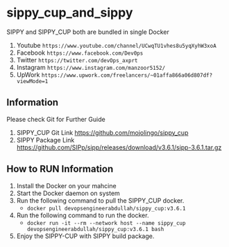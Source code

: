 # sippy_cup_and_sippy
SIPPY and SIPPY_CUP both are bundled in single Docker

1. Youtube `https://www.youtube.com/channel/UCwqTU1vhes8u5yqXyhW3xoA`
2. Facebook `https://www.facebook.com/Dev0ps`           
3. Twitter `https://twitter.com/devOps_axprt`
4. Instagram `https://www.instagram.com/manzoor5152/`
5. UpWork `https://www.upwork.com/freelancers/~01affa866a06d807df?viewMode=1`

## Information
Please check Git for Further Guide
1. SIPPY_CUP Git Link https://github.com/mojolingo/sippy_cup
2. SIPPY Package Link https://github.com/SIPp/sipp/releases/download/v3.6.1/sipp-3.6.1.tar.gz

## How to RUN Information
1. Install the Docker on your mahcine
2. Start the Docker daemon on system
3. Run the following command to pull the SIPPY_CUP docker.
     -   `docker pull devopsengineerabdullah/sippy_cup:v3.6.1`
4. Run the following command to run the docker.
    -   `docker run -it --rm --network host --name sippy_cup devopsengineerabdullah/sippy_cup:v3.6.1 bash`
5. Enjoy the SIPPY-CUP with SIPPY build package.

